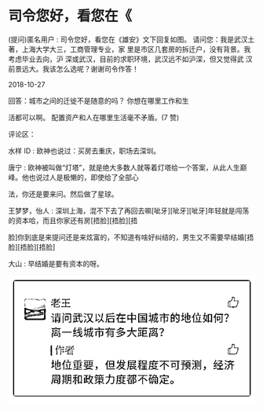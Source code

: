 # 司令您好，看您在《

(提问)匿名用户 : 司令您好，看您在《雄安》文下回复如图。 请问您：我是武汉土著，上海大学大三，工商管理专业，家 里是市区几套房的拆迁户，没有背景。我考虑毕业去向，沪 深或武汉，目前的求职环境，武汉远不如沪深，但又觉得武 汉前景远大。我该怎么选呢？谢谢司令作答！

2018-10-27

回答：城市之间的迁徙不是随意的吗？ 你想在哪里工作和生

活都可以啊。 配置资产和人在哪里生活毫不矛盾。(7 赞)

评论区：

水样 ID : 欧神也说过：买房去重庆，职场去深圳。

唐宁 : 欧神被叫做“灯塔”，就是绝大多数人就等着灯塔给一个答案，从此人生巅峰。他也说过人是极懒的，即使给了全部心

法，你还是要来问。然后做了星球。

王梦梦，怡人 : 深圳上海，混不下去了再回去嘛[呲牙][呲牙][呲牙]年轻就是闯荡的资本哈，而且你家还有房[捂脸][捂脸][捂

脸]你到底是来提问还是来炫富的，不知道有啥好纠结的，男生又不需要早结婚[捂脸][捂脸][捂脸]

大山 : 早结婚是要有资本的呀。

![image](img/Image_408.png)